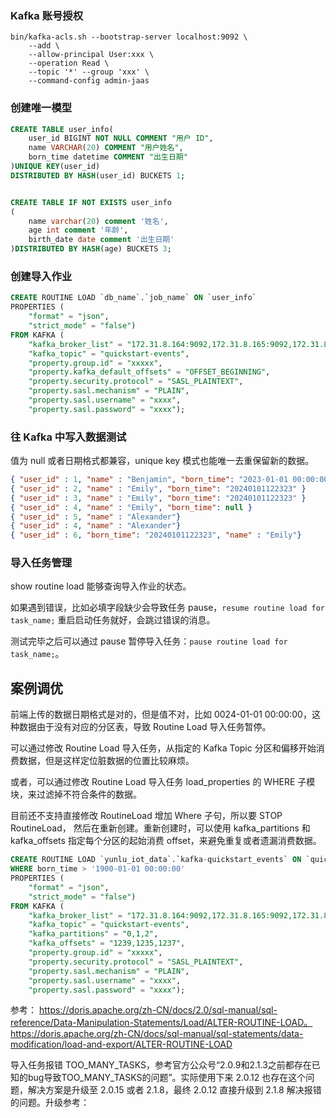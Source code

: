 
### Kafka 账号授权
```
bin/kafka-acls.sh --bootstrap-server localhost:9092 \
	--add \
	--allow-principal User:xxx \
	--operation Read \
	--topic '*' --group 'xxx' \
	--command-config admin-jaas 
```

### 创建唯一模型
```sql
CREATE TABLE user_info(
    user_id BIGINT NOT NULL COMMENT "用户 ID",
    name VARCHAR(20) COMMENT "用户姓名",
    born_time datetime COMMENT "出生日期"
)UNIQUE KEY(user_id)
DISTRIBUTED BY HASH(user_id) BUCKETS 1;


CREATE TABLE IF NOT EXISTS user_info  
(  
	name varchar(20) comment '姓名',
	age int comment '年龄',
	birth_date date comment '出生日期'
)DISTRIBUTED BY HASH(age) BUCKETS 3;
```

### 创建导入作业
```sql
CREATE ROUTINE LOAD `db_name`.`job_name` ON `user_info`
PROPERTIES (
    "format" = "json",
    "strict_mode" = "false")
FROM KAFKA (
    "kafka_broker_list" = "172.31.8.164:9092,172.31.8.165:9092,172.31.8.166:9092",
    "kafka_topic" = "quickstart-events",
    "property.group.id" = "xxxxx",
    "property.kafka_default_offsets" = "OFFSET_BEGINNING",
    "property.security.protocol" = "SASL_PLAINTEXT",
    "property.sasl.mechanism" = "PLAIN",
    "property.sasl.username" = "xxxx",
    "property.sasl.password" = "xxxx");
```

### 往 Kafka 中写入数据测试
值为 null 或者日期格式都兼容，unique key 模式也能唯一去重保留新的数据。
```json
{ "user_id" : 1, "name" : "Benjamin", "born_time": "2023-01-01 00:00:00" }
{ "user_id" : 2, "name" : "Emily", "born_time": "20240101122323" }
{ "user_id" : 3, "name" : "Emily", "born_time": "20240101122323" }
{ "user_id" : 4, "name" : "Emily", "born_time": null }
{ "user_id" : 5, "name" : "Alexander"}
{ "user_id" : 4, "name" : "Alexander"}
{ "user_id" : 6, "born_time": "20240101122323", "name" : "Emily"}
```

### 导入任务管理
show routine load 能够查询导入作业的状态。

如果遇到错误，比如必填字段缺少会导致任务 pause，`resume routine load for task_name;` 重启启动任务就好，会跳过错误的消息。

测试完毕之后可以通过 pause 暂停导入任务：`pause routine load for  task_name;`。


## 案例调优

前端上传的数据日期格式是对的，但是值不对，比如 0024-01-01 00:00:00，这种数据由于没有对应的分区表，导致 Routine Load 导入任务暂停。

可以通过修改 Routine Load 导入任务，从指定的 Kafka Topic 分区和偏移开始消费数据，但是这样定位脏数据的位置比较麻烦。

或者，可以通过修改 Routine Load 导入任务 load_properties 的 WHERE 子模块，来过滤掉不符合条件的数据。

目前还不支持直接修改 RoutineLoad 增加 Where 子句，所以要 STOP RoutineLoad， 然后在重新创建。重新创建时，可以使用 kafka_partitions 和 kafka_offsets 指定每个分区的起始消费 offset，来避免重复或者遗漏消费数据。
```sql
CREATE ROUTINE LOAD `yunlu_iot_data`.`kafka-quickstart_events` ON `quickstart_events`
WHERE born_time > '1900-01-01 00:00:00'
PROPERTIES (
    "format" = "json",
    "strict_mode" = "false")
FROM KAFKA (
    "kafka_broker_list" = "172.31.8.164:9092,172.31.8.165:9092,172.31.8.166:9092",
    "kafka_topic" = "quickstart-events",
    "kafka_partitions" = "0,1,2",
    "kafka_offsets" = "1239,1235,1237",
    "property.group.id" = "xxxxx",
    "property.security.protocol" = "SASL_PLAINTEXT",
    "property.sasl.mechanism" = "PLAIN",
    "property.sasl.username" = "xxxx",
    "property.sasl.password" = "xxxx");
```

参考：
https://doris.apache.org/zh-CN/docs/2.0/sql-manual/sql-reference/Data-Manipulation-Statements/Load/ALTER-ROUTINE-LOAD。
https://doris.apache.org/zh-CN/docs/sql-manual/sql-statements/data-modification/load-and-export/ALTER-ROUTINE-LOAD


导入任务报错 TOO_MANY_TASKS，参考官方公众号“2.0.9和2.1.3之前都存在已知的bug导致TOO_MANY_TASKS的问题”。实际使用下来 2.0.12 也存在这个问题，解决方案是升级至 2.0.15 或者 2.1.8，最终 2.0.12 直接升级到 2.1.8 解决报错的问题。升级参考：